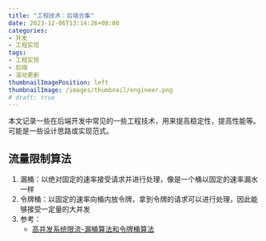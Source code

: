 ```yaml
---
title: "工程技术：后端合集"
date: 2023-12-06T13:14:26+08:00
categories:
- 开发
- 工程实现
tags:
- 工程实现
- 后端
- 滚动更新
thumbnailImagePosition: left
thumbnailImage: /images/thumbnail/engineer.png
# draft: true
---
```

本文记录一些在后端开发中常见的一些工程技术，用来提高稳定性，提高性能等。可能是一些设计思路或实现范式。
<!--more-->
## 流量限制算法
1. 漏桶：以绝对固定的速率接受请求并进行处理，像是一个桶以固定的速率漏水一样
1. 令牌桶：以固定的速率向桶内放令牌，拿到令牌的请求可以进行处理，因此能够接受一定量的大并发
1. 参考：
    - [高并发系统限流-漏桶算法和令牌桶算法](https://www.cnblogs.com/xuwc/p/9123078.html)